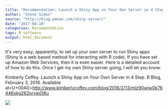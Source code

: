 ```yaml
---
title: "Recommendation: Launch a Shiny App on Your Own Server in 4 Steps"
author: "Steve Simon"
source: "http://blog.pmean.com/shiny-server/"
date: "2017-04-10"
categories: Recommendation
tags: R software
output: html_document
---
```


It's very easy, apparently, to set up your own server to run Shiny apps
(Shiny is a web based method for interacting with R code). If you have
set up Amazon Web Services, then it is even easier. Here is a detailed
account of how to do this. Once I get my own Shiny server going, I will
let you know.

<!---More--->

Kimberly Coffey. Launch a Shiny App on Your Own Server in 4 Step. R
Blog, February 3, 2016. Available
at<U+00A0><http://www.kimberlycoffey.com/blog/2016/2/13/mlz90wjw0k76446xkg262prvjp0l8u>

![](http://www.pmean.com/images/images/17/shiny-server01.png)




